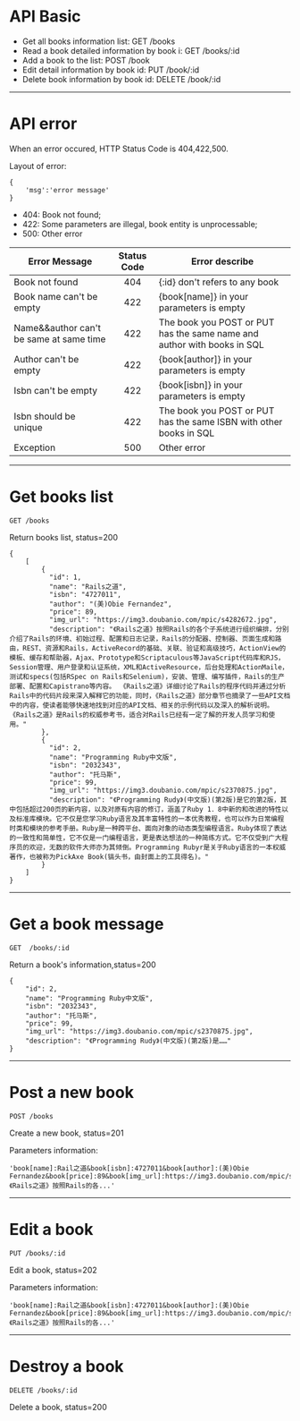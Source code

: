 # **API Basic**

* Get all books information list:                  GET       /books
* Read a book detailed information by book i:      GET       /books/:id
* Add a book to the list:                          POST      /book
* Edit detail information by book id:              PUT       /book/:id
* Delete book information by book id:              DELETE    /book/:id

***
# **API error**

When an error occured, HTTP Status Code is 404,422,500.

Layout of error:

```
{
    'msg':'error message'
}
```

* 404:  Book not found;
* 422:  Some parameters are illegal, book entity is unprocessable;
* 500:  Other error


|Error Message                          |Status Code        |     Error describe
|---------------------------------------|:-----------------:|-------------------------------------------------------------------------
|Book not found                         |    404            | {:id} don't refers to any book
|Book name can't be empty               |    422            | {book[name]} in your parameters is empty
|Name&&author can't be same at same time|    422            | The book you POST or PUT has the same name and author with books in SQL
|Author can't be empty                  |    422            | {book[author]} in your parameters is empty
|Isbn can't be empty                    |    422            | {book[isbn]} in your parameters is empty
|Isbn should be unique                  |    422            |The book you POST or PUT has the same ISBN with other books in SQL
|Exception                              |    500            | Other error

***
# **Get books list**

`GET /books`

Return books list, status=200

```
{
    [
        {
          "id": 1,
          "name": "Rails之道",
          "isbn": "4727011",
          "author": "(美)Obie Fernandez",
          "price": 89,
          "img_url": "https://img3.doubanio.com/mpic/s4282672.jpg",
          "description": "《Rails之道》按照Rails的各个子系统进行组织编排，分别介绍了Rails的环境、初始过程、配置和日志记录，Rails的分配器、控制器、页面生成和路由，REST、资源和Rails，ActiveRecord的基础、关联、验证和高级技巧，ActionView的模板、缓存和帮助器，Ajax、Prototype和Scriptaculous等JavaScript代码库和RJS，Session管理、用户登录和认证系统，XML和ActiveResource，后台处理和ActionMaile，测试和specs(包括RSpec on Rails和Selenium)，安装、管理、编写插件，Rails的生产部署、配置和Capistrano等内容。 《Rails之道》详细讨论了Rails的程序代码并通过分析Rails中的代码片段来深入解释它的功能，同时，《Rails之道》部分章节也摘录了一些API文档中的内容，使读者能够快速地找到对应的API文档、相关的示例代码以及深入的解析说明。 《Rails之道》是Rails的权威参考书，适合对Rails已经有一定了解的开发人员学习和使用。"
        },
        {
          "id": 2,
          "name": "Programming Ruby中文版",
          "isbn": "2032343",
          "author": "托马斯",
          "price": 99,
          "img_url": "https://img3.doubanio.com/mpic/s2370875.jpg",
          "description": "《Programming Rudy》(中文版)(第2版)是它的第2版，其中包括超过200页的新内容，以及对原有内容的修订，涵盖了Ruby 1．8中新的和改进的特性以及标准库模块。它不仅是您学习Ruby语言及其丰富特性的一本优秀教程，也可以作为日常编程时类和模块的参考手册。Ruby是一种跨平台、面向对象的动态类型编程语言。Ruby体现了表达的一致性和简单性，它不仅是一门编程语言，更是表达想法的一种简练方式。它不仅受到广大程序员的欢迎，无数的软件大师亦为其倾倒。Programming Rubyr是关于Ruby语言的一本权威著作，也被称为PickAxe Book(镐头书，由封面上的工具得名)。"
        }
    ]
}
```

***
# **Get a book message**

`GET  /books/:id`

Return a book's information,status=200

```
{
    "id": 2,
    "name": "Programming Ruby中文版",
    "isbn": "2032343",
    "author": "托马斯",
    "price": 99,
    "img_url": "https://img3.doubanio.com/mpic/s2370875.jpg",
    "description": "《Programming Rudy》(中文版)(第2版)是……"
}
```

***
# **Post a new book**

`POST /books`

Create a new book, status=201

Parameters information:

```
'book[name]:Rail之道&book[isbn]:4727011&book[author]:(美)Obie Fernandez&book[price]:89&book[img_url]:https://img3.doubanio.com/mpic/s4282672.jpg&book[description]:《Rails之道》按照Rails的各...'
```

***
# **Edit a book**

`PUT /books/:id`

Edit a book, status=202

Parameters information:

```
'book[name]:Rail之道&book[isbn]:4727011&book[author]:(美)Obie Fernandez&book[price]:89&book[img_url]:https://img3.doubanio.com/mpic/s4282672.jpg&book[description]:《Rails之道》按照Rails的各...'
```

***
# **Destroy a book**

`DELETE /books/:id`

Delete a book, status=200














